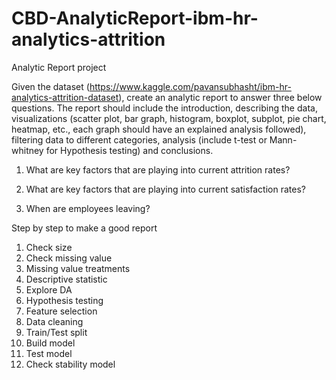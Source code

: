 # CBD-AnalyticReport-ibm-hr-analytics-attrition
Analytic Report project

Given the dataset (https://www.kaggle.com/pavansubhasht/ibm-hr-analytics-attrition-dataset), create an analytic report to answer three below questions.
The report should include the introduction, describing the data, visualizations (scatter plot, bar graph, histogram, boxplot, subplot, pie chart, heatmap, etc., each graph should have an explained analysis followed), filtering data to different categories, analysis (include t-test or Mann-whitney for Hypothesis testing) and conclusions.

1. What are key factors that are playing into current attrition rates?

2. What are key factors that are playing into current satisfaction rates?

3. When are employees leaving?

Step by step to make a good report
1. Check size
2. Check missing value 
3. Missing value treatments
4. Descriptive statistic
5. Explore DA
6. Hypothesis testing
7. Feature selection
8. Data cleaning
9. Train/Test split
10. Build model
11. Test model
12. Check stability model
